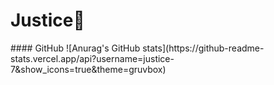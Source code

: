 # Justice🌊
</span>
#### GitHub
![Anurag's GitHub stats](https://github-readme-stats.vercel.app/api?username=justice-7&show_icons=true&theme=gruvbox)
